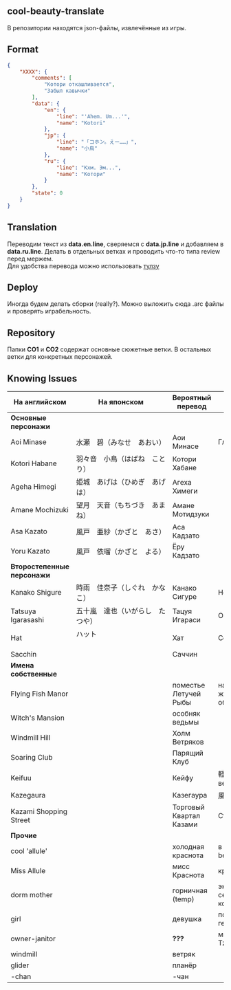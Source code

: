 ## cool-beauty-translate
В репозитории находятся json-файлы, извлечённые из игры. 
## Format
```json
{
    "XXXX": {
        "comments": [
        	"Котори откашливается",
        	"Забыл кавычки"
        ],
        "data": {
            "en": {
                "line": "'Ahem. Um...'",
                "name": "Kotori"
            },
            "jp": {
                "line": "「コホン。えー……」",
                "name": "小鳥"
            },
            "ru": {
                "line": "Кхм. Эм...",
                "name": "Котори"
            }
        },
        "state": 0
    }
}
```
## Translation
Переводим текст из **data.en.line**, сверяемся с **data.jp.line** и добавляем в **data.ru.line**. Делать в отдельных ветках и проводить что-то типа review перед мержем.  
Для удобства перевода можно использовать [тулзу](http://mongolrgata.github.io/mongolrgata-junkbox/trans-ws2json-v2/)
## Deploy
Иногда будем делать сборки (really?). Можно выложить сюда .arc файлы и проверять играбельность.
## Repository
Папки **CO1** и **CO2** содержат основные сюжетные ветки. В остальных ветки для конкретных персонажей.
## Knowing Issues
| На английском | На японском | Вероятный перевод | Комментарий |
| ------------- | ----------- | ----------------- | ----------- |
| **Основные персонажи** | | | |
| Aoi Minase         | 水瀬　碧（みなせ　あおい）　　　 | Аои Минасе      | Главный герой  |
| Kotori Habane      | 羽々音　小鳥（はばね　ことり）　 | Котори Хабане   |                |
| Ageha Himegi       | 姫城　あげは（ひめぎ　あげは）　 | Агеха Химеги    |                |
| Amane Mochizuki    | 望月　天音（もちづき　あまね）　 | Амане Мотидзуки |                |
| Asa Kazato         | 風戸　亜紗（かざと　あさ）　　　 | Аса Кадзато     |                |
| Yoru Kazato        | 風戸　依瑠（かざと　よる）　　　 | Ёру Кадзато     |                |
| **Второстепенные персонажи** | | | |
| Kanako Shigure     | 時雨　佳奈子（しぐれ　かなこ）　 | Канако Сигуре   | Неглиже-семпай |
| Tatsuya Igarasashi | 五十嵐　達也（いがらし　たつや） | Тацуя Игараси   | Он же Ан-чан   |
| Hat                | ハット 　　　　　　　　　　　　　| Хат             | Селезень       |
| Sacchin | | Саччин | |
| **Имена собственные** | | |
| Flying Fish Manor | | поместье Летучей Рыбы | название женского общежития |
| Witch's Mansion | | особняк ведьмы | |
| Windmill Hill | | Холм Ветряков | |
| Soaring Club | | Парящий Клуб |  |
| Keifuu | | Кейфу | 軽風 «лёгкий ветер» |
| Kazegaura | | Казегаура | 風ヶ浦 Город |
| Kazami Shopping Street | | Торговый Квартал Казами | Старый рынок |
| **Прочие** | | | |
| cool 'allule' | | холодная краснота | в оригинале cool beauty |
| Miss Allule | | мисс Краснота | красно-сан? |
| dorm mother | | горничная (temp) | экономка/сестра-хозяйка/комендантша(sic!) |
| girl | | девушка | по отношению к героиням |
| owner-janitor | | **???** | мы верим в Tzapil'а |
| windmill | | ветряк | |
| glider | | планёр | |
| -chan | | -чан | |
